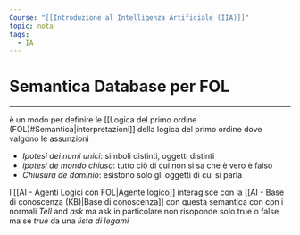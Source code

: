 ```yaml
---
Course: "[[Introduzione al Intelligenza Artificiale (IIA)]]"
topic: nota
tags:
  - IA
---
```


# Semantica Database per FOL
---
è un modo per definire le [[Logica del primo ordine (FOL)#Semantica|interpretazioni]] della logica del primo ordine dove valgono le assunzioni 
- _Ipotesi dei numi unici_: simboli distinti, oggetti distinti
- _ipotesi de mondo chiuso_: tutto ciò di cui non si sa che è vero è falso
- _Chiusura de dominio_: esistono solo gli oggetti di cui si parla

l [[AI - Agenti Logici con FOL|Agente logico]] interagisce con la [[AI - Base di conoscenza (KB)|Base di conoscenza]]  con questa semantica con 
con i normali _Tell_ and _ask_ ma ask in particolare non risoponde solo true o false ma se _true_ da una _lista di legami_ 


